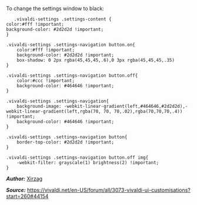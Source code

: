 To change the settings window to black:

       .vivaldi-settings .settings-content {
    color:#fff !important;
    background-color: #2d2d2d !important;
    }
    
    .vivaldi-settings .settings-navigation button.on{
    	color:#fff !important;
    	background-color: #2d2d2d !important;
    	box-shadow:	0 2px rgba(45,45,45,.6),0 3px rgba(45,45,45,.35)
    }
    
    .vivaldi-settings .settings-navigation button.off{
    	color:#ccc !important;
    	background-color: #464646 !important;
    }
    
    .vivaldi-settings .settings-navigation{
    	background-image: -webkit-linear-gradient(left,#464646,#2d2d2d),-webkit-linear-gradient(left,rgba(70, 70, 70,.02),rgba(70,70,70,.4)) !important;
    	background-color: #464646 !important;
    }
    
    .vivaldi-settings .settings-navigation button{
    	border-top-color: #2d2d2d !important;
    }
    
    .vivaldi-settings .settings-navigation button.off img{
    	-webkit-filter:	grayscale(1) brightness(2) !important;
    }

***Author:*** [Xirzag](https://vivaldi.net/en-US/easysocial-dashboard/profile/57864)

***Source:*** https://vivaldi.net/en-US/forum/all/3073-vivaldi-ui-customisations?start=260#44154
